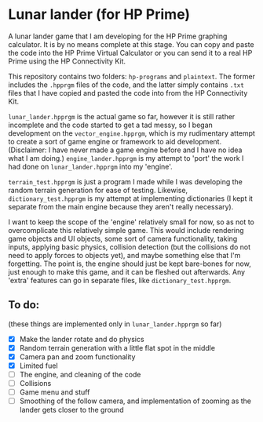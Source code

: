 # Lunar lander (for HP Prime)

A lunar lander game that I am developing for the HP Prime graphing calculator. It is by no means complete at this stage. You can copy and paste the code into the HP Prime Virtual Calculator or you can send it to a real HP Prime using the HP Connectivity Kit.

This repository contains two folders: `hp-programs` and `plaintext`. The former includes the `.hpprgm` files of the code, and the latter simply contains `.txt` files that I have copied and pasted the code into from the HP Connectivity Kit.

`lunar_lander.hpprgm` is the actual game so far, however it is still rather incomplete and the code started to get a tad messy, so I began development on the `vector_engine.hpprgm`, which is my rudimentary attempt to create a sort of game engine or framework to aid development.
(Disclaimer: I have never made a game engine before and I have no idea what I am doing.)
`engine_lander.hpprgm` is my attempt to 'port' the work I had done on `lunar_lander.hpprgm` into my 'engine'.

`terrain_test.hpprgm` is just a program I made while I was developing the random terrain generation for ease of testing.
Likewise, `dictionary_test.hpprgm` is my attempt at implementing dictionaries (I kept it separate from the main engine because they aren't really necessary).

I want to keep the scope of the 'engine' relatively small for now, so as not to overcomplicate this relatively simple game.
This would include rendering game objects and UI objects, some sort of camera functionality, taking inputs, applying basic physics, collision detection (but the collisions do not need to apply forces to objects yet), and maybe something else that I'm forgetting.
The point is, the engine should just be kept bare-bones for now, just enough to make this game, and it can be fleshed out afterwards. Any 'extra' features can go in separate files, like `dictionary_test.hpprgm`.

## To do:
(these things are implemented only in `lunar_lander.hpprgm` so far)
- [x] Make the lander rotate and do physics 
- [x] Random terrain generation with a little flat spot in the middle
- [x] Camera pan and zoom functionality
- [x] Limited fuel
- [ ] The engine, and cleaning of the code
- [ ] Collisions
- [ ] Game menu and stuff
- [ ] Smoothing of the follow camera, and implementation of zooming as the lander gets closer to the ground
